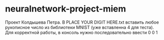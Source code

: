 # neuralnetwork-project-miem
Проект Колдышева Петра. В PLACE YOUR DIGIT HERE.txt вставить любое рукописное число из библиотеки MNIST (уже вставленна 4 для теста). Для корректной работы, в консоль нужно последовательно ввести 0 0 1
